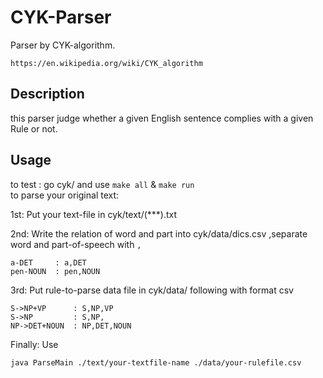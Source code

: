 CYK-Parser
====
Parser by CYK-algorithm.

`https://en.wikipedia.org/wiki/CYK_algorithm`

## Description

this parser judge whether a given English sentence complies with a given Rule or not.

## Usage
to test : go cyk/ and use `make all` & `make run`  
to parse your original text:  

1st: Put your text-file in cyk/text/(***).txt

2nd: Write the relation of word and part into cyk/data/dics.csv ,separate word and part-of-speech with `,`
```
a-DET     : a,DET
pen-NOUN  : pen,NOUN
```
3rd: Put rule-to-parse data file in cyk/data/ following with format csv  
```
S->NP+VP      : S,NP,VP
S->NP         : S,NP,
NP->DET+NOUN  : NP,DET,NOUN 
```
Finally: Use 
```
java ParseMain ./text/your-textfile-name ./data/your-rulefile.csv 
```

